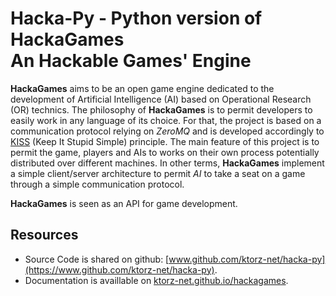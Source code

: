 # Hacka-Py - Python version of HackaGames<br /> An Hackable Games' Engine

**HackaGames** aims to be an open game engine dedicated to the development of Artificial Intelligence (AI) based on Operational Research (OR) technics.
The philosophy of **HackaGames** is to permit developers to easily work in any language of its choice.
For that, the project is based on a communication protocol relying on *ZeroMQ* and is developed accordingly to [KISS](https://fr.wikipedia.org/wiki/Principe_KISS) (Keep It Stupid Simple) principle.
The main feature of this project is to permit the game, players and AIs to works on their own process potentially distributed over different machines.
In other terms, **HackaGames** implement a simple client/server architecture to permit _AI_ to take a seat on a game through a simple communication protocol.

**HackaGames** is seen as an API for game development.

## Resources

- Source Code is shared on github: [www.github.com/ktorz-net/hacka-py](https://www.github.com/ktorz-net/hacka-py). 
- Documentation is availlable on [ktorz-net.github.io/hackagames](https://ktorz-net.github.io/hackagames).
